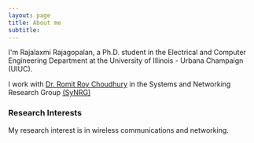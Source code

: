 ```yaml
---
layout: page
title: About me
subtitle: 
---
```


I'm Rajalaxmi Rajagopalan, a Ph.D. student in the Electrical and Computer Engineering Department at the University of Illinois - Urbana Champaign (UIUC).

I work with [Dr. Romit Roy Choudhury](http://croy.web.engr.illinois.edu/) in the Systems and Networking Research Group [(SyNRG)](https://synrg.csl.illinois.edu/)


### Research Interests

My research interest is in wireless communications and networking. 

